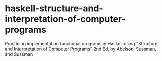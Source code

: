 # haskell-structure-and-interpretation-of-computer-programs
Practicing implementation functional programs in Haskell using "Structure and Interpretation of Computer Programs" 2nd Ed. by Abelson, Sussman, and Sussman
